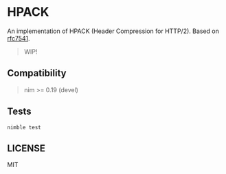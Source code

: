 # HPACK

An implementation of HPACK (Header Compression for HTTP/2).
Based on [rfc7541](https://tools.ietf.org/html/rfc7541).

> WIP!

## Compatibility

> nim >= 0.19 (devel)

## Tests

```
nimble test
```

## LICENSE

MIT
